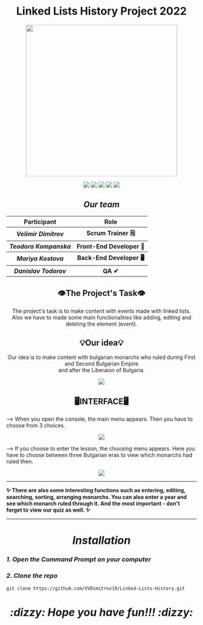 <h1 align="center">Linked Lists History Project 2022</h1>
<p align="center"><img src="https://i.imgur.com/TFtJ7hE.png" width="400"></p>
<p align = "center">
   <img src = "https://img.shields.io/github/languages/count/VVDimitrov19/Linked-Lists-History?style=for-the-badge">
   <img src = "https://img.shields.io/github/contributors/VVDimitrov19/Linked-Lists-History?style=for-the-badge">
   <img src = "https://img.shields.io/github/repo-size/VVDimitrov19/Linked-Lists-History?style=for-the-badge">
   <img src = "https://img.shields.io/github/last-commit/VVDimitrov19/Linked-Lists-History?style=for-the-badge">
   <img src = "https://img.shields.io/github/languages/top/VVDimitrov19/Linked-Lists-History?style=for-the-badge">

  </p>


<h2 align="center"><i>Our team</i></h2>
  <table align="center">
  <tr>
    <th>Participant</th>
    <th>Role</th>
  </tr>
  <tr>
    <th><i>Velimir Dimitrov</i></th>
    <th>Scrum Trainer 🗒</th>
  </tr>
  <tr>
    <th><i>Teodora Kompanska</i></th>
    <th>Front-End Developer 👀</th>
  </tr>
  <tr>
    <th><i>Mariya Kostova</i></th>
    <th>Back-End Developer 🖥</th>
  </tr>
  <tr>
    <th><i>Danislav Todorov</i></th>
    <th>QA ✔</th>
  </tr> 
</table>
<h2 align="center">👁The Project's Task👁</h2>
<p align="center">The project's task is to make content with events made with linked lists. <br> Also we have to made some main functionalities like adding, editing and deleting the element (event).</p>
<h2 align="center">💡Our idea💡</h2>
<p align="center">Our idea is to make content with bulgarian monarchs who ruled during First and Second Bulgarian Empire <br> and after the Liberaion of Bulgaria.</p>
<p align="center"><img src="https://i.imgur.com/dOx1wXs.png"> </p>

<h2 align="center">🖥INTERFACE🖥</h2>

<p>--> When you open the console, the main menu appears. Then you have to choose from 3 choices. </p>
<p align="center"><img src="https://i.imgur.com/BqdpiOQ.png"></p>

<p>--> If you choose to enter the lesson, the choosing menu appears. Here you have to choose between three Bulgarian eras to view which monarchs had ruled then. </p>
<p align="center"><img src="https://i.imgur.com/z1W7uI3.png"></p>
<hr>
<p><b> ✨ There are also some interesting functions such as entering, editing, searching, sorting, arranging monarchs. You can also enter a year and see which monarch ruled through it. And the most important - don't forget to view our quiz as well. ✨ </b></p>
<hr>

<h1 align="center"><i>Installation</i></h1>
<h3><i>1. Open the Command Prompt on your computer</i></h3>
<h3><i>2. Clone the repo</i></h3>

```
git clone https://github.com/VVDimitrov19/Linked-Lists-History.git
```

<h1 align = "center"><b><i>:dizzy: Hope you have fun!!! :dizzy:</i></b></h1>
